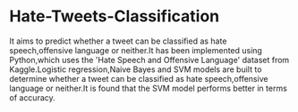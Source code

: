 # Hate-Tweets-Classification
It aims to predict whether a tweet can be classified as hate speech,offensive language or neither.It has been implemented using Python,which uses the 'Hate Speech and Offensive Language' dataset from Kaggle.Logistic regression,Naive Bayes and SVM models are built to determine whether a tweet can be classified as hate speech,offensive language or neither.It is found that the SVM model performs better in terms of accuracy.
